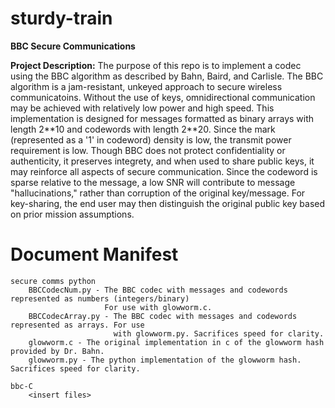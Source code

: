 # sturdy-train
**BBC Secure Communications**

**Project Description:**
    The purpose of this repo is to implement a codec using the BBC algorithm as described by Bahn, Baird, and Carlisle. 
    The BBC algorithm is a jam-resistant, unkeyed approach to secure wireless communicatoins. Without the use of keys,
    omnidirectional communication may be achieved with relatively low power and high speed. This implementation is designed for
    messages formatted as binary arrays with length 2\*\*10 and codewords with length 2\*\*20. Since the mark (represented as a
    '1' in codeword) density is low, the transmit power requirement is low. Though BBC does not protect confidentiality or 
    authenticity, it preserves integrety, and when used to share public keys, it may reinforce all aspects of secure communication.
    Since the codeword is sparse relative to the message, a low SNR will contribute to message "hallucinations," rather than 
    corruption of the original key/message. For key-sharing, the end user may then distinguish the original public key based on
    prior mission assumptions. 
    
# Document Manifest
    secure comms python
        BBCCodecNum.py - The BBC codec with messages and codewords represented as numbers (integers/binary)
                         For use with glowworm.c.
        BBCCodecArray.py - The BBC codec with messages and codewords represented as arrays. For use
                           with glowworm.py. Sacrifices speed for clarity.
        glowworm.c - The original implementation in c of the glowworm hash provided by Dr. Bahn.
        glowworm.py - The python implementation of the glowworm hash. Sacrifices speed for clarity.
    
    bbc-C
        <insert files>
        

